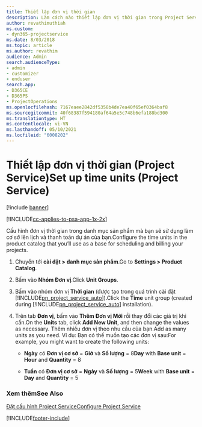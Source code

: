 ```yaml
---
title: Thiết lập đơn vị thời gian
description: Làm cách nào thiết lập đơn vị thời gian trong Project Service
author: revathimuthiah
ms.custom:
- dyn365-projectservice
ms.date: 8/03/2018
ms.topic: article
ms.author: revathim
audience: Admin
search.audienceType:
- admin
- customizer
- enduser
search.app:
- D365CE
- D365PS
- ProjectOperations
ms.openlocfilehash: 7167eaee2842df5358b4de7ea40f65ef0364baf8
ms.sourcegitcommit: 40f68387f594180af64a5e5c748b6efa188bd300
ms.translationtype: HT
ms.contentlocale: vi-VN
ms.lasthandoff: 05/10/2021
ms.locfileid: "6008202"
---
```

# <a name="set-up-time-units-project-service"></a><span data-ttu-id="8f18b-103">Thiết lập đơn vị thời gian (Project Service)</span><span class="sxs-lookup"><span data-stu-id="8f18b-103">Set up time units (Project Service)</span></span>

[!include [banner](../includes/psa-now-project-operations.md)]

[!INCLUDE[cc-applies-to-psa-app-1x-2x](../includes/cc-applies-to-psa-app-1x-2x.md)]

<span data-ttu-id="8f18b-104">Cấu hình đơn vị thời gian trong danh mục sản phẩm mà bạn sẽ sử dụng làm cơ sở lên lịch và thanh toán dự án của bạn.</span><span class="sxs-lookup"><span data-stu-id="8f18b-104">Configure the time units in the product catalog that you’ll use as a base for scheduling and billing your projects.</span></span>  
  
1. <span data-ttu-id="8f18b-105">Chuyển tới **cài đặt > danh mục sản phẩm**.</span><span class="sxs-lookup"><span data-stu-id="8f18b-105">Go to **Settings > Product Catalog**.</span></span>  
  
2. <span data-ttu-id="8f18b-106">Bấm vào **Nhóm Đơn vị**.</span><span class="sxs-lookup"><span data-stu-id="8f18b-106">Click **Unit Groups**.</span></span>  
  
3. <span data-ttu-id="8f18b-107">Bấm vào nhóm đơn vị **Thời gian** (được tạo trong quá trình cài đặt [!INCLUDE[pn_project_service_auto](../includes/pn-project-service-auto.md)]).</span><span class="sxs-lookup"><span data-stu-id="8f18b-107">Click the **Time** unit group (created during [!INCLUDE[pn_project_service_auto](../includes/pn-project-service-auto.md)] installation).</span></span>  
  
4. <span data-ttu-id="8f18b-108">Trên tab **Đơn vị**, bấm vào **Thêm Đơn vị Mới** rồi thay đổi các giá trị khi cần.</span><span class="sxs-lookup"><span data-stu-id="8f18b-108">On the **Units** tab, click **Add New Unit**, and then change the values as necessary.</span></span> <span data-ttu-id="8f18b-109">Thêm nhiều đơn vị theo nhu cầu của bạn.</span><span class="sxs-lookup"><span data-stu-id="8f18b-109">Add as many units as you need.</span></span> <span data-ttu-id="8f18b-110">Ví dụ: Bạn có thể muốn tạo các đơn vị sau:</span><span class="sxs-lookup"><span data-stu-id="8f18b-110">For example, you might want to create the following units:</span></span>  
  
   - <span data-ttu-id="8f18b-111">**Ngày** có **Đơn vị cơ sở** = **Giờ** và **Số lượng** = 8</span><span class="sxs-lookup"><span data-stu-id="8f18b-111">**Day** with **Base unit** = **Hour** and **Quantity** = 8</span></span>  
  
   - <span data-ttu-id="8f18b-112">**Tuần** có **Đơn vị cơ sở** = **Ngày** và **Số lượng** = 5</span><span class="sxs-lookup"><span data-stu-id="8f18b-112">**Week** with **Base unit** = **Day** and **Quantity** = 5</span></span>  
  
### <a name="see-also"></a><span data-ttu-id="8f18b-113">Xem thêm</span><span class="sxs-lookup"><span data-stu-id="8f18b-113">See Also</span></span>  
 [<span data-ttu-id="8f18b-114">Đặt cấu hình Project Service</span><span class="sxs-lookup"><span data-stu-id="8f18b-114">Configure Project Service</span></span>](../psa/configure.md)


[!INCLUDE[footer-include](../includes/footer-banner.md)]